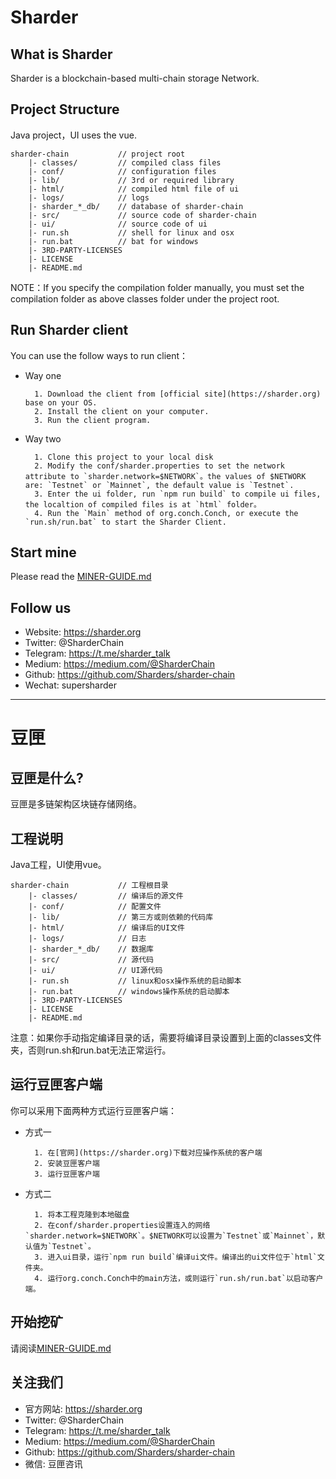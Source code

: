 # Sharder #

## What is Sharder ##
Sharder is a blockchain-based multi-chain storage Network.

## Project Structure ##
Java project，UI uses the vue.

    sharder-chain           // project root 
        |- classes/         // compiled class files 
        |- conf/            // configuration files 
        |- lib/             // 3rd or required library 
        |- html/            // compiled html file of ui 
        |- logs/            // logs 
        |- sharder_*_db/    // database of sharder-chain
        |- src/             // source code of sharder-chain
        |- ui/              // source code of ui
        |- run.sh           // shell for linux and osx 
        |- run.bat          // bat for windows 
        |- 3RD-PARTY-LICENSES  
        |- LICENSE 
        |- README.md 
NOTE：If you specify the compilation folder manually, you must set the compilation folder as above classes folder under the project root.  

## Run Sharder client ##
You can use the follow ways to run client：
* Way one
    
        1. Download the client from [official site](https://sharder.org) base on your OS.
        2. Install the client on your computer.
        3. Run the client program.
* Way two
    
        1. Clone this project to your local disk
        2. Modify the conf/sharder.properties to set the network attribute to `sharder.network=$NETWORK`。the values of $NETWORK are: `Testnet` or `Mainnet`, the default value is `Testnet`.
        3. Enter the ui folder, run `npm run build` to compile ui files, the localtion of compiled files is at `html` folder。
        4. Run the `Main` method of org.conch.Conch, or execute the `run.sh/run.bat` to start the Sharder Client.

## Start mine ##
Please read the [MINER-GUIDE.md](./MINER-GUIDE.md)

## Follow us ##
  - Website: https://sharder.org
  - Twitter: @SharderChain
  - Telegram: https://t.me/sharder_talk
  - Medium: https://medium.com/@SharderChain
  - Github: https://github.com/Sharders/sharder-chain
  - Wechat: supersharder
----

# 豆匣 #

## 豆匣是什么? ##
豆匣是多链架构区块链存储网络。

## 工程说明 ##
Java工程，UI使用vue。

    sharder-chain           // 工程根目录 
        |- classes/         // 编译后的源文件 
        |- conf/            // 配置文件
        |- lib/             // 第三方或则依赖的代码库
        |- html/            // 编译后的UI文件
        |- logs/            // 日志 
        |- sharder_*_db/    // 数据库
        |- src/             // 源代码
        |- ui/              // UI源代码
        |- run.sh           // linux和osx操作系统的启动脚本 
        |- run.bat          // windows操作系统的启动脚本
        |- 3RD-PARTY-LICENSES  
        |- LICENSE 
        |- README.md 
注意：如果你手动指定编译目录的话，需要将编译目录设置到上面的classes文件夹，否则run.sh和run.bat无法正常运行。

## 运行豆匣客户端 ##
你可以采用下面两种方式运行豆匣客户端：
* 方式一
    
        1. 在[官网](https://sharder.org)下载对应操作系统的客户端
        2. 安装豆匣客户端
        3. 运行豆匣客户端
* 方式二
    
        1. 将本工程克隆到本地磁盘
        2. 在conf/sharder.properties设置连入的网络`sharder.network=$NETWORK`。$NETWORK可以设置为`Testnet`或`Mainnet`，默认值为`Testnet`。
        3. 进入ui目录，运行`npm run build`编译ui文件。编译出的ui文件位于`html`文件夹。
        4. 运行org.conch.Conch中的main方法，或则运行`run.sh/run.bat`以启动客户端。

## 开始挖矿 
请阅读[MINER-GUIDE.md](./MINER-GUIDE.md)

## 关注我们 ##
  - 官方网站: https://sharder.org
  - Twitter: @SharderChain
  - Telegram: https://t.me/sharder_talk
  - Medium: https://medium.com/@SharderChain
  - Github: https://github.com/Sharders/sharder-chain
  - 微信: 豆匣咨讯